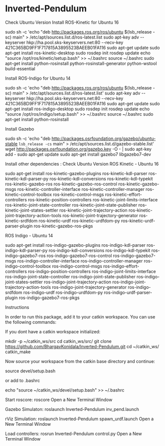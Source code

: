 # Inverted-Pendulum
Check Ubuntu Version
Install ROS-Kinetic for Ubuntu 16

sudo sh -c 'echo "deb http://packages.ros.org/ros/ubuntu $(lsb_release -sc) main" > /etc/apt/sources.list.d/ros-latest.list
sudo apt-key adv --keyserver hkp://ha.pool.sks-keyservers.net:80 --recv-key 421C365BD9FF1F717815A3895523BAEEB01FA116
sudo apt-get update
sudo apt-get install ros-kinetic-desktop
sudo rosdep init
rosdep update
echo "source /opt/ros/kinetic/setup.bash" >> ~/.bashrc
source ~/.bashrc
sudo apt-get install python-rosinstall python-rosinstall-generator python-wstool build-essential

Install ROS-Indigo for Ubuntu 14

sudo sh -c 'echo "deb http://packages.ros.org/ros/ubuntu $(lsb_release -sc) main" > /etc/apt/sources.list.d/ros-latest.list'
sudo apt-key adv --keyserver hkp://ha.pool.sks-keyservers.net:80 --recv-key 421C365BD9FF1F717815A3895523BAEEB01FA116
sudo apt-get update
sudo apt-get install ros-indigo-desktop
sudo rosdep init
rosdep update
echo "source /opt/ros/indigo/setup.bash" >> ~/.bashrc
source ~/.bashrc
sudo apt-get install python-rosinstall

Install Gazebo

sudo sh -c 'echo "deb http://packages.osrfoundation.org/gazebo/ubuntu-stable `lsb_release -cs` main" > /etc/apt/sources.list.d/gazebo-stable.list'
wget http://packages.osrfoundation.org/gazebo.key -O - | sudo apt-key add -
sudo apt-get update
sudo apt-get install gazebo7 libgazebo7-dev

Install other dependencies : Check Ubuntu Version
ROS Kinetic - Ubuntu 16

sudo apt-get install ros-kinetic-gazebo-plugins ros-kinetic-kdl-parser ros-kinetic-kdl-parser-py ros-kinetic-kdl-conversions ros-kinetic-kdl-typekit ros-kinetic-gazebo-ros ros-kinetic-gazebo-ros-control ros-kinetic-gazebo-msgs ros-kinetic-controller-interface ros-kinetic-controller-manager ros-kinetic-control-toolbox ros-kinetic-control-msgs ros-kinetic-effort-controllers ros-kinetic-position-controllers ros-kinetic-joint-limits-interface ros-kinetic-joint-state-controller ros-kinetic-joint-state-publisher ros-kinetic-joint-states-settler ros-kinetic-joint-trajectory-action ros-kinetic-joint-trajectory-action-tools ros-kinetic-joint-trajectory-generator ros-kinetic-srdfdom ros-kinetic-urdf ros-kinetic-urdfdom-py ros-kinetic-urdf-parser-plugin ros-kinetic-gazebo-ros-pkgs

ROS Indigo - Ubuntu 14

sudo apt-get install ros-indigo-gazebo-plugins ros-indigo-kdl-parser ros-indigo-kdl-parser-py ros-indigo-kdl-conversions ros-indigo-kdl-typekit ros-indigo-gazebo7-ros ros-indigo-gazebo7-ros-control ros-indigo-gazebo7-msgs ros-indigo-controller-interface ros-indigo-controller-manager ros-indigo-control-toolbox ros-indigo-control-msgs ros-indigo-effort-controllers ros-indigo-position-controllers ros-indigo-joint-limits-interface ros-indigo-joint-state-controller ros-indigo-joint-state-publisher ros-indigo-joint-states-settler ros-indigo-joint-trajectory-action ros-indigo-joint-trajectory-action-tools ros-indigo-joint-trajectory-generator ros-indigo-srdfdom ros-indigo-urdf ros-indigo-urdfdom-py ros-indigo-urdf-parser-plugin ros-indigo-gazebo7-ros-pkgs

Instructions

In order to run this package, add it to your catkin workspace. You can use the following commands:

If you dont have a catkin workspace initialized:

mkdir -p ~/catkin_ws/src
cd catkin_ws/src/
git clone https://github.com/BhargavKonidala/Inverted-Pendulum.git
cd ~/catkin_ws/
catkin_make

Now source your workspace from the catkin base directory and continue:

source devel/setup.bash

or add to .bashrc

echo "source ~/catkin_ws/devel/setup.bash" >> ~/.bashrc

Start roscore: roscore
Open a New Terminal Window

Gazebo Simulaton: roslaunch Inverted-Pendulum inv_pend.launch

rViz Simulation: roslaunch Inverted-Pendulum spawn_urdf.launch
Open a New Terminal Window

Load controllers: rosrun Inverted-Pendulum control.py
Open a New Terminal Window

